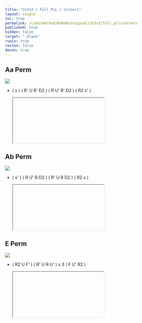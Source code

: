 ```yaml
---
title: "3x3x3 / Full PLL / Corners"
layout: single
toc: true
permalink: /cube/method/NxNxN/original/3x3x3/full_pll/corners
published: true
hidden: false
target: "_blank"
ruwix: true
teston: false
devon: true
---
```

<span
  id     = "cube"
  teston = "{{page.teston}}"
  devon  = "{{page.devon}}"
  solved  = "U-" >
</span>

<head>
  <base target = "{{page.target}}">
</head>



## Aa Perm

<a href="https://www.speedsolving.com/wiki/index.php/PLL#A_Permutation_:_a">
  <img
    src = "https://www.speedsolving.com/wiki/images/0/08/A1.gif"
  />
</a>

- ( x ) ( R' U R' D2 ) ( R U' R' D2 ) ( R2 x' )

  <iframe
    alg = "x R' U R' D2' R U' R' D2' R2' x'"
  ></iframe>



## Ab Perm

<a href="https://www.speedsolving.com/wiki/index.php/PLL#A_Permutation_:_b">
  <img
    src = "https://www.speedsolving.com/wiki/images/b/b2/A.gif"
  />
</a>

- ( x' ) ( R U' R D2 ) ( R' U R D2 ) ( R2 x )

  <iframe
    alg = "x' R U' R D2' R' U R D2' R2 x"
  ></iframe>



## E Perm

<a href="https://www.speedsolving.com/wiki/index.php/PLL#E_Permutation">
  <img
    src = "https://www.speedsolving.com/wiki/images/7/7b/E.gif"
  />
</a>

- ( R2 U F' ) ( R' U R U' ) x 3 ( F U' R2 )

  <iframe
    alg = "R2 U F' R' U R U' R' U R U' R' U R U' F U' R2'"
  ></iframe>
